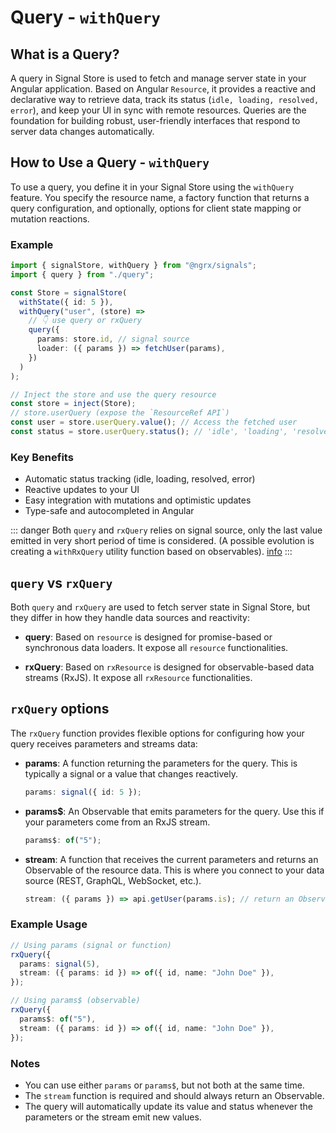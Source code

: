 # Query - `withQuery`

## What is a Query?

A query in Signal Store is used to fetch and manage server state in your Angular application. Based on Angular `Resource`, it provides a reactive and declarative way to retrieve data, track its status (`idle, loading, resolved, error`), and keep your UI in sync with remote resources. Queries are the foundation for building robust, user-friendly interfaces that respond to server data changes automatically.

## How to Use a Query - `withQuery`

To use a query, you define it in your Signal Store using the `withQuery` feature. You specify the resource name, a factory function that returns a query configuration, and optionally, options for client state mapping or mutation reactions.

### Example

```typescript
import { signalStore, withQuery } from "@ngrx/signals";
import { query } from "./query";

const Store = signalStore(
  withState({ id: 5 }),
  withQuery("user", (store) =>
    // 👇 use query or rxQuery
    query({
      params: store.id, // signal source
      loader: ({ params }) => fetchUser(params),
    })
  )
);

// Inject the store and use the query resource
const store = inject(Store);
// store.userQuery (expose the `ResourceRef API`)
const user = store.userQuery.value(); // Access the fetched user
const status = store.userQuery.status(); // 'idle', 'loading', 'resolved', 'error'
```

### Key Benefits

- Automatic status tracking (idle, loading, resolved, error)
- Reactive updates to your UI
- Easy integration with mutations and optimistic updates
- Type-safe and autocompleted in Angular

::: danger
Both `query` and `rxQuery` relies on signal source, only the last value emitted in very short period of time is considered. (A possible evolution is creating a `withRxQuery` utility function based on observables).
[info](https://dev.to/lcsga/les-signals-angular-ne-remplacent-pas-les-observables-push-vs-pull-4jk1https://dev.to/lcsga/les-signals-angular-ne-remplacent-pas-les-observables-push-vs-pull-4jk1)
:::

## `query` vs `rxQuery`

Both `query` and `rxQuery` are used to fetch server state in Signal Store, but they differ in how they handle data sources and reactivity:

- **query**: Based on `resource` is designed for promise-based or synchronous data loaders. It expose all `resource` functionalities.

- **rxQuery**: Based on `rxResource` is designed for observable-based data streams (RxJS). It expose all `rxResource` functionalities.

## `rxQuery` options

The `rxQuery` function provides flexible options for configuring how your query receives parameters and streams data:

- **params**: A function returning the parameters for the query. This is typically a signal or a value that changes reactively.

  ```typescript
  params: signal({ id: 5 });
  ```

- **params$**: An Observable that emits parameters for the query. Use this if your parameters come from an RxJS stream.

  ```typescript
  params$: of("5");
  ```

- **stream**: A function that receives the current parameters and returns an Observable of the resource data. This is where you connect to your data source (REST, GraphQL, WebSocket, etc.).
  ```typescript
  stream: ({ params }) => api.getUser(params.is); // return an Observable<User>
  ```

### Example Usage

```typescript
// Using params (signal or function)
rxQuery({
  params: signal(5),
  stream: ({ params: id }) => of({ id, name: "John Doe" }),
});

// Using params$ (observable)
rxQuery({
  params$: of("5"),
  stream: ({ params: id }) => of({ id, name: "John Doe" }),
});
```

### Notes

- You can use either `params` or `params$`, but not both at the same time.
- The `stream` function is required and should always return an Observable.
- The query will automatically update its value and status whenever the parameters or the stream emit new values.

